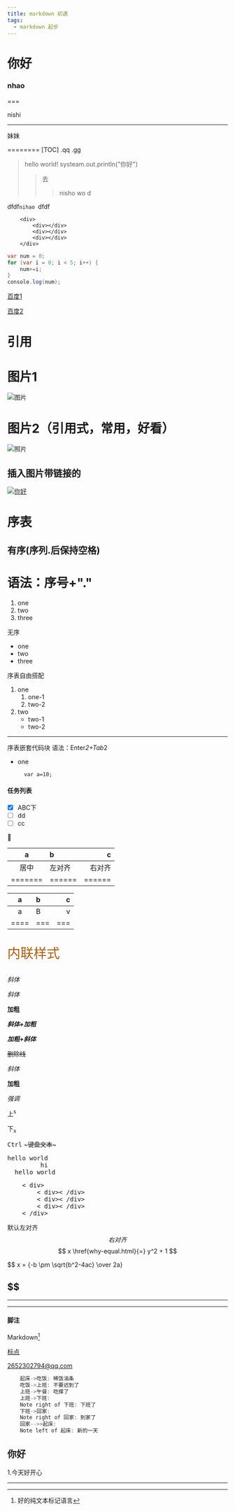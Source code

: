 ```yaml
---
title: markdown 初遇
tags:
  - markdown 起步
---
```

# 你好 

### nhao

===

nishi

---
妹妹

========
[TOC]
    .qq
    .gg
>hello world!
>systeam.out.println("你好")
>>去
>>>nisho wo d

dfdf`nihao `dfdf 
```
    <div>
        <div></div>
        <div></div>
        <div></div>
    </div>
```

```java
var num = 0;
for (var i = 0; i < 5; i++) {
    num+=i;
}
console.log(num);
```
[百度1](http://www.baidu.com/)   

[百度2][2]

[2]:http://www.baidu.com/   "百度二下"

# 引用

# 图片1

![图片](./42483623891161243.jpg '照片')

# 图片2（引用式，常用，好看）

![照片][02]

[02]:./420x315c.jpg

## 插入图片带链接的

[![你好](./42483623891161243.jpg '百度')](http://www.baidu.com)
# 序表
## 有序(序列.后保持空格) 
# 语法：序号+"."
1. one
2. two
3. three

无序
* one 
* two
* three

序表自由搭配 
1. one
   1. one-1
   2. two-2
2. two 
   * two-1
   * two-2
  ---
序表嵌套代码块
语法：Enter*2+Tab*2
* one 
  
        var a=10;
#### 任务列表

- [x] ABC下
- [ ] dd 
- [ ] cc

🍭

|    a    | b      |      c |
| :-----: | :----- | -----: |
|  居中   | 左对齐 | 右对齐 |
| ======= | ====== | ====== |

|   a   | b    |    c |
| :---: | :--- | ---: |
|   a   | B    |    v |
| ====  | ===  |  === |

<p style="color: #AD5D0F;font-size: 30px; font-family: '宋体';">内联样式</p>

*斜体*

_斜体_

**加粗**

**_斜体+加粗_**

***加粗+斜体***
 
 ~~删除线~~

<i> 斜体</i>

<b>加粗</b>

<em>强调</em>

上<sup>s</sup>

下<sub>x</sub>

<kbd>Ctrl</kbd>  ~~~键盘文本~~~

<pre>
hello world 
         hi
  hello world 
</pre>
<pre>
    < div>   
        < div>< /div>
        < div>< /div>
        < div>< /div>
    < /div>
</pre>

默认左对齐
$$ 右对齐 $$
$$ x \href{why-equal.html}{=} y^2 + 1 $$


$$ x = {-b \pm \sqrt{b^2-4ac} \over 2a}

$$
---
***
* * *

#### 脚注

Markdown[^1]
[^1]: 好的纯文本标记语言


[标点](#1)

<2652302794@qq.com>

``` java
    起床->吃饭: 稀饭油条
    吃饭->上班: 不要迟到了
    上班->午餐: 吃撑了
    上班->下班:
    Note right of 下班: 下班了
    下班->回家:
    Note right of 回家: 到家了
    回家-->>起床:
    Note left of 起床: 新的一天
```
## 你好
1.今天好开心
****
